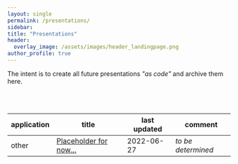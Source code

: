 ```yaml
---
layout: single
permalink: /presentations/
sidebar:
title: "Presentations"
header:
  overlay_image: /assets/images/header_landingpage.png
author_profile: true
---
```



The intent is to create all future presentations _"as code"_ and archive them here.
<br><br><br>

<img src="https://www.datocms-assets.com/2885/1588890753-hashicorpprimarylogorgb.svg" style="background-color: black;max-width:350px;" alt="" />

|application|title|last updated|comment|
|-|-|-|-|
|other|[Placeholder for now...](https://repping.github.io/presentations)|2022-06-27|_to be determined_|